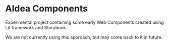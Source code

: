 # Aldea Components

Experimental project containing some early Web Components created using Lit framework and Storybook.

We are not currently using this approach, but may come back to it in future.
